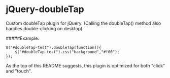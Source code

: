 # jQuery-doubleTap

Custom doubleTap plugin for jQuery. (Calling the doubleTap() method also handles double-clicking on desktop)

#####Example:

```
$("#doubleTap-test").doubleTap(function(){
	$("#doubleTap-test").css("background","#f00");
});
```

As the top of this README suggests, this plugin is optimized for both "click" and "touch".